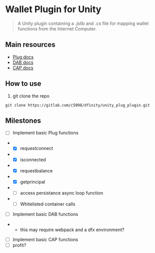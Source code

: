 # Wallet Plugin for Unity

> A Unity plugin containing a .jslib and .cs file for mapping wallet functions from the Internet Computer.

## Main resources

- [Plug docs](https://docs.plugwallet.ooo/)
- [DAB docs](https://docs.dab.ooo/)
- [CAP docs](https://docs.cap.ooo/)

## How to use

1. git clone the repo

```
git clone https://gitlab.com/c5098/dfinity/unity_plug_plugin.git

```

## Milestones

- [ ] Implement basic Plug functions
- - [x] requestconnect
- - [x] isconnected
- - [x] requestbalance
- - [x] getprincipal
- - [ ] access persistance async loop function
- - [ ] Whitelisted container calls
- [ ] Implement basic DAB functions
- - this may require webpack and a dfx environment?
- [ ] Implement basic CAP functions
- [ ] profit?